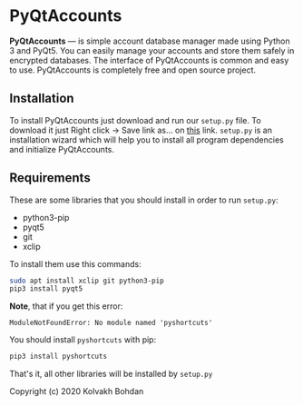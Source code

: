 # PyQtAccounts
**PyQtAccounts** — is simple account database manager made using Python 3 and PyQt5.
You can easily manage your accounts and store them safely in encrypted databases.
The interface of PyQtAccounts is common and easy to use.
PyQtAccounts is completely free and open source project.

## Installation
To install PyQtAccounts just download and run our `setup.py` file.
To download it just Right click -> Save link as... on <a id="raw-url" href="https://raw.githubusercontent.com/Acmpo6ou/PyQtAccounts/master/setup.py" download>this</a> link.
`setup.py` is an installation wizard which will help you to install all program dependencies and initialize PyQtAccounts.

## Requirements
These are some libraries that you should install in order to run `setup.py`:
* python3-pip
* pyqt5
* git
* xclip

To install them use this commands:
```bash
sudo apt install xclip git python3-pip
pip3 install pyqt5
```

**Note**, that if you get this error:
```
ModuleNotFoundError: No module named 'pyshortcuts'
```
You should install `pyshortcuts` with pip:
```bash
pip3 install pyshortcuts
```

That's it, all other libraries will be installed by `setup.py`

Copyright (c) 2020 Kolvakh Bohdan
